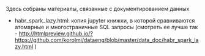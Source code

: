 Здесь собраны материалы, связанные с документированием данных

* habr_spark_lazy.html: копия jupyter книжки, в которой сравниваются атомарные и многостраничные SQL запросы (смотреть ее лучше так - http://htmlpreview.github.io/?https://github.com/korolmi/dataeng/blob/master/data_doc/habr_spark_lazy.html )

